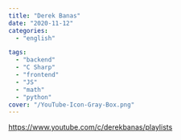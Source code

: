 ```yaml
---
title: "Derek Banas"
date: "2020-11-12"
categories:
  - "english"

tags:
  - "backend"
  - "C Sharp"
  - "frontend"
  - "JS"
  - "math"
  - "python"
cover: "/YouTube-Icon-Gray-Box.png"
---
```


https://www.youtube.com/c/derekbanas/playlists

